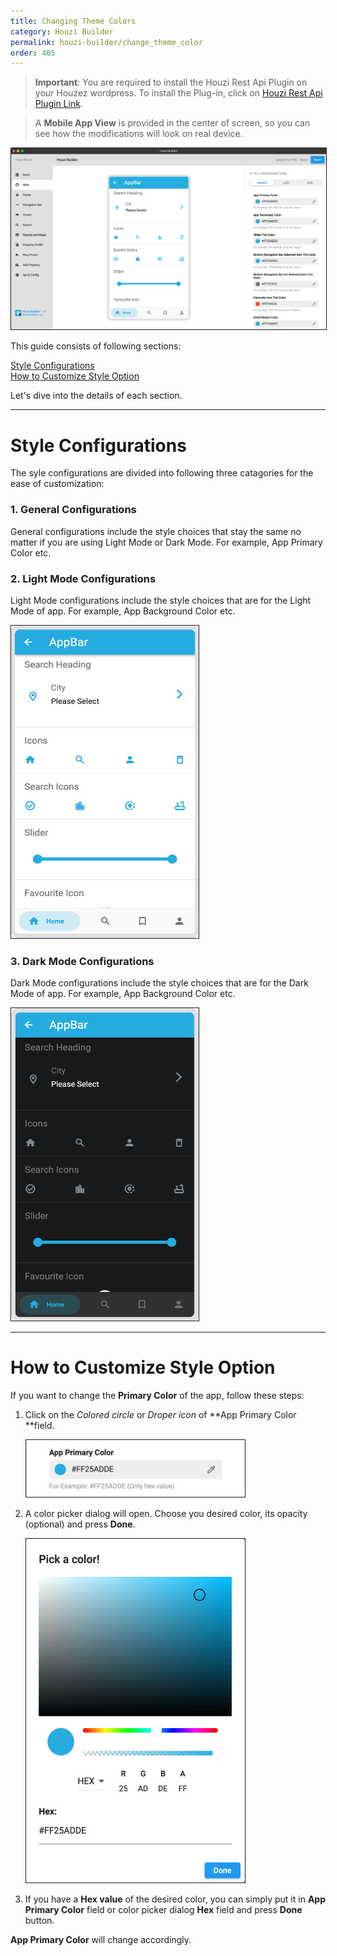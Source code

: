```yaml
---
title: Changing Theme Colors
category: Houzi Builder
permalink: houzi-builder/change_theme_color
order: 405
---
```


> **Important**: You are required to install the Houzi Rest Api Plugin on your Houzez wordpress. To install the Plug-in, click on [Houzi Rest Api Plugin Link](https://github.com/booleanbites/houzi-rest-api).

> A **Mobile App View** is provided in the center of screen, so you can see how the modifications will look on real device.

<img src="../../images/style-menu-screenshot.png" alt="style-menu-screenshot" title="style-menu-screenshot" border= "1px solid"/>    

This guide consists of following sections:  

[Style Configurations](#style-configurations)   
[How to Customize Style Option](#how-to-customize-style-option)  

Let's dive into the details of each section.

---

# Style Configurations

The syle configurations are divided into following three catagories for the ease of customization:

### 1. General Configurations

General configurations include the style choices that stay the same no matter if you are using Light Mode or Dark Mode. For example, App Primary Color etc.

### 2. Light Mode Configurations

Light Mode configurations include the style choices that are for the Light Mode of app. For example, App Background Color etc.  

<img src="../../images/light-mode-style.png" alt="light-mode-style" title="light-mode-style" width= "300" height= "500" border= "1px solid"/> 

### 3. Dark Mode Configurations

Dark Mode configurations include the style choices that are for the Dark Mode of app. For example, App Background Color etc.

<img src="../../images/dark-mode-style.png" alt="dark-mode-style" title="dark-mode-style" width= "300" height= "500" border= "1px solid"/> 

---

# How to Customize Style Option

If you want to change the **Primary Color** of the app, follow these steps: 

1. Click on the *Colored circle* or *Droper icon* of **App Primary Color **field.    
 
    <img src="../../images/app-primary-color-field-screenshot.png" alt="app-primary-color-field-screenshot" title="app-primary-color-field-screenshot" width= "350" border= "1px solid"/>

2. A color picker dialog will open. Choose you desired color, its opacity (optional) and press **Done**.  
 
    <img src="../../images/color-picker-screenshot.png" alt="color-picker-screenshot" title="color-picker-screenshot" width= "350" height= "550" border= "1px solid"/>

3. If you have a **Hex value** of the desired color, you can simply put it in **App Primary Color** field or color picker dialog **Hex** field and press **Done** button.

**App Primary Color** will change accordingly.